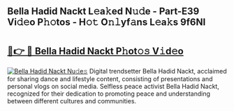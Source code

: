 ## Bella Hadid Nackt L𝚎a𝚔ed N𝚞𝚍e - Part-E39 Vi𝚍𝚎o P𝚑𝚘tos - H𝚘𝚝 O𝚗𝚕yf𝚊ns L𝚎a𝚔s 9f6NI

# <h2><a href="http://kf27jt7.oniu.top/?m=Bella+Hadid+Nackt">🔗👉 🔴 Bella Hadid Nackt P𝚑ot𝚘𝚜 V𝚒d𝚎o</a></h2>

[![Bella Hadid Nackt Nu𝚍e𝚜](https://i.imgur.com/0qMVB7G.gif)](http://kf27jt7.oniu.top/?m=Bella+Hadid+Nackt)
Digital trendsetter Bella Hadid Nackt, acclaimed for sharing dance and lifestyle content, consisting of presentations and personal vlogs on social media. Selfless peace activist Bella Hadid Nackt, recognized for their dedication to promoting peace and understanding between different cultures and communities.  
